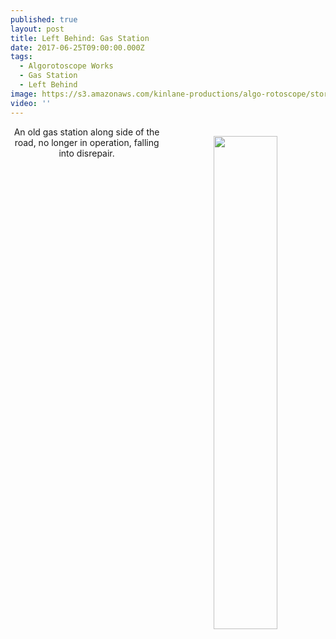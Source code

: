 ```yaml
---
published: true
layout: post
title: Left Behind: Gas Station
date: 2017-06-25T09:00:00.000Z
tags:
  - Algorotoscope Works
  - Gas Station
  - Left Behind
image: https://s3.amazonaws.com/kinlane-productions/algo-rotoscope/stories/old-barn.jpg
video: ''
---
```

<p align="center"><img src="{{ page.image }}" width="45%" align="right" style="padding: 15px;" /></p>
<center>An old gas station along side of the road, no longer in operation, falling into disrepair.</center>
